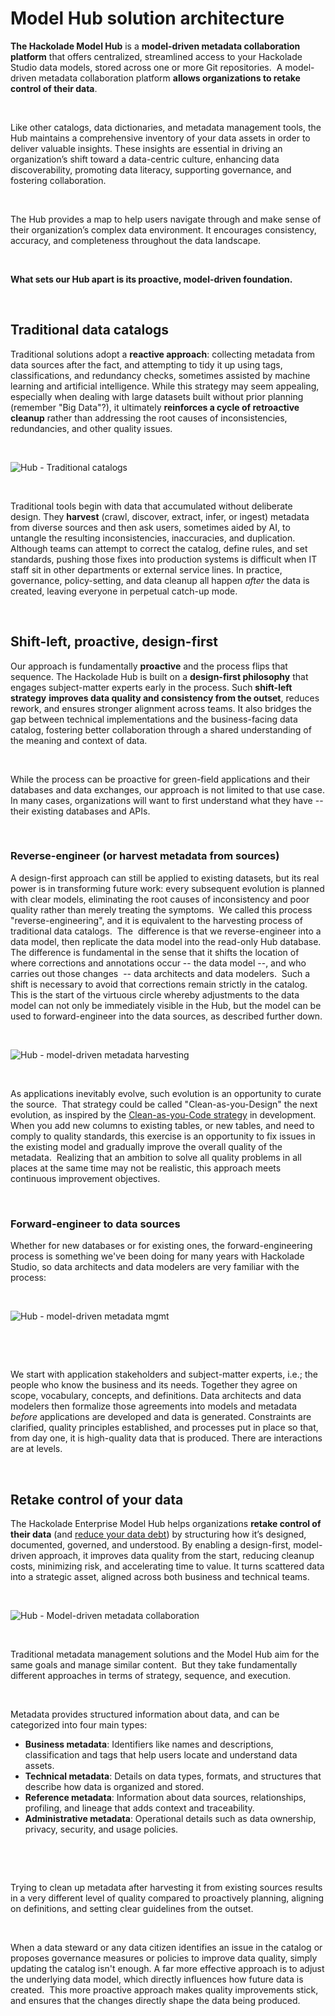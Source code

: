 # Model Hub solution architecture

**The Hackolade Model Hub** is a **model-driven metadata collaboration platform** that offers centralized, streamlined access to your Hackolade Studio data models, stored across one or more Git repositories.&nbsp; A model-driven metadata collaboration platform **allows organizations to retake control of their data**.

&nbsp;

Like other catalogs, data dictionaries, and metadata management tools, the Hub maintains a comprehensive inventory of your data assets in order to deliver valuable insights. These insights are essential in driving an organization’s shift toward a data-centric culture, enhancing data discoverability, promoting data literacy, supporting governance, and fostering collaboration.

&nbsp;

The Hub provides a map to help users navigate through and make sense of their organization’s complex data environment. It encourages consistency, accuracy, and completeness throughout the data landscape.

&nbsp;

**What sets our Hub apart is its proactive, model-driven foundation.** &nbsp;

&nbsp;

## **Traditional data catalogs**

Traditional solutions adopt a **reactive approach**: collecting metadata from data sources after the fact, and attempting to tidy it up using tags, classifications, and redundancy checks, sometimes assisted by machine learning and artificial intelligence. While this strategy may seem appealing, especially when dealing with large datasets built without prior planning (remember "Big Data"?), it ultimately **reinforces a cycle of retroactive cleanup** rather than addressing the root causes of inconsistencies, redundancies, and other quality issues.

&nbsp;

![Hub - Traditional catalogs](<lib/Hub - Traditional catalogs.png>)

&nbsp;

Traditional tools begin with data that accumulated without deliberate design. They **harvest** (crawl, discover, extract, infer, or ingest) metadata from diverse sources and then ask users, sometimes aided by AI, to untangle the resulting inconsistencies, inaccuracies, and duplication. Although teams can attempt to correct the catalog, define rules, and set standards, pushing those fixes into production systems is difficult when IT staff sit in other departments or external service lines. In practice, governance, policy-setting, and data cleanup all happen *after* the data is created, leaving everyone in perpetual catch-up mode.

&nbsp;

## Shift-left, proactive, design-first

Our approach is fundamentally **proactive** and the process flips that sequence. The Hackolade Hub is built on a **design-first philosophy** that engages subject-matter experts early in the process. Such **shift-left strategy** **improves data quality and consistency from the outset**, reduces rework, and ensures stronger alignment across teams. It also bridges the gap between technical implementations and the business-facing data catalog, fostering better collaboration through a shared understanding of the meaning and context of data.

&nbsp;

While the process can be proactive for green-field applications and their databases and data exchanges, our approach is not limited to that use case. In many cases, organizations will want to first understand what they have -- their existing databases and APIs. &nbsp;

&nbsp;

### Reverse-engineer (or harvest metadata from sources)

A design-first approach can still be applied to existing datasets, but its real power is in transforming future work: every subsequent evolution is planned with clear models, eliminating the root causes of inconsistency and poor quality rather than merely treating the symptoms.&nbsp; We called this process "reverse-engineering", and it is equivalent to the harvesting process of traditional data catalogs.&nbsp; The&nbsp; difference is that we reverse-engineer into a data model, then replicate the data model into the read-only Hub database.&nbsp; The difference is fundamental in the sense that it shifts the location of where corrections and annotations occur -- the data model --, and who carries out those changes&nbsp; -- data architects and data modelers.&nbsp; Such a shift is necessary to avoid that corrections remain strictly in the catalog.&nbsp; This is the start of the virtuous circle whereby adjustments to the data model can not only be immediately visible in the Hub, but the model can be used to forward-engineer into the data sources, as described further down.

&nbsp;

![Hub - model-driven metadata harvesting](<lib/Hub - model-driven metadata harvesting.png>)

&nbsp;

As applications inevitably evolve, such evolution is an opportunity to curate the source.&nbsp; That strategy could be called "Clean-as-you-Design" the next evolution, as inspired by the [Clean-as-you-Code strategy](<https://docs.sonarsource.com/sonarqube-cloud/digging-deeper/clean-as-you-code/introduction/> "target=\"\_blank\"") in development.&nbsp; When you add new columns to existing tables, or new tables, and need to comply to quality standards, this exercise is an opportunity to fix issues in the existing model and gradually improve the overall quality of the metadata.&nbsp; Realizing that an ambition to solve all quality problems in all places at the same time may not be realistic, this approach meets continuous improvement objectives.

&nbsp;

### Forward-engineer to data sources

Whether for new databases or for existing ones, the forward-engineering process is something we've been doing for many years with Hackolade Studio, so data architects and data modelers are very familiar with the process:

&nbsp;

![Hub - model-driven metadata mgmt](<lib/Hub - model-driven metadata mgmt.png>)

&nbsp;

&nbsp;

We start with application stakeholders and subject-matter experts, i.e.; the people who know the business and its needs. Together they agree on scope, vocabulary, concepts, and definitions. Data architects and data modelers then formalize those agreements into models and metadata *before* applications are developed and data is generated. Constraints are clarified, quality principles established, and processes put in place so that, from day one, it is high-quality data that is produced. There are interactions are at levels.

&nbsp;

## Retake control of your data

The Hackolade Enterprise Model Hub helps organizations **retake control of their data** (and [reduce your data debt](<https://hackolade.com/reduce-your-data-debt.html>)) by structuring how it’s designed, documented, governed, and understood. By enabling a design-first, model-driven approach, it improves data quality from the start, reducing cleanup costs, minimizing risk, and accelerating time to value. It turns scattered data into a strategic asset, aligned across both business and technical teams.

&nbsp;

![Hub - Model-driven metadata collaboration](<lib/Hub - Model-driven metadata collaboration.png>)

&nbsp;

Traditional metadata management solutions and the Model Hub aim for the same goals and manage similar content.&nbsp; But they take fundamentally different approaches in terms of strategy, sequence, and execution.

&nbsp;

Metadata provides structured information about data, and can be categorized into four main types:

* **Business metadata**: Identifiers like names and descriptions, classification and tags that help users locate and understand data assets.
* **Technical metadata**: Details on data types, formats, and structures that describe how data is organized and stored.
* **Reference metadata**: Information about data sources, relationships, profiling, and lineage that adds context and traceability.
* **Administrative metadata**: Operational details such as data ownership, privacy, security, and usage policies.

&nbsp;

&nbsp;

Trying to clean up metadata after harvesting it from existing sources results in a very different level of quality compared to proactively planning, aligning on definitions, and setting clear guidelines from the outset.

&nbsp;

When a data steward or any data citizen identifies an issue in the catalog or proposes governance measures or policies to improve data quality, simply updating the catalog isn't enough. A far more effective approach is to adjust the underlying data model, which directly influences how future data is created.&nbsp; This more proactive approach makes quality improvements stick, and ensures that the changes directly shape the data being produced.

&nbsp;

